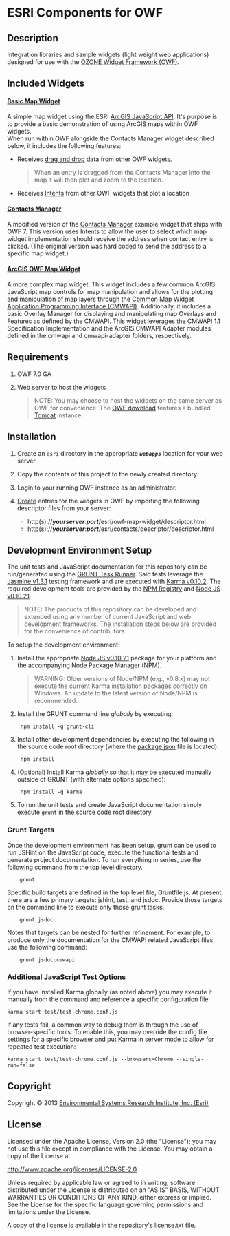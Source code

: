 # ESRI Components for OWF
 
## Description

Integration libraries and sample widgets (light weight web applications) designed for use with the [OZONE Widget Framework (OWF)](https://github.com/ozoneplatform/owf).

## Included Widgets

#### [Basic Map Widget](https://github.com/Esri/Next-Century/tree/master/basic-map-widget)

A simple map widget using the ESRI [ArcGIS JavaScript API](https://developers.arcgis.com/en/javascript/). It's purpose is to provide a basic demonstration of using ArcGIS maps within OWF widgets.  
When run within OWF alongside the Contacts Manager widget described below, it includes the following features:

* Receives [drag and drop](https://github.com/ozoneplatform/owf/wiki/OWF-7-Developer-Widget-Drag-and-Drop-API) data from other OWF widgets.

    > When an entry is dragged from the Contacts Manager into the map it will then plot and zoom to the location.

* Receives [Intents](https://github.com/ozoneplatform/owf/wiki/OWF-7-Developer-Widget-Intents-API) from other OWF widgets that plot a location

#### [Contacts Manager](https://github.com/Esri/Next-Century/tree/master/contacts)

A modified version of the [Contacts Manager](https://github.com/ozoneplatform/owf/tree/master/web-app/examples/walkthrough/widgets/contacts) example widget that ships with OWF 7. This version uses Intents to allow the user to select which map widget implementation should receive the address when contact entry is clicked. (The original version was hard coded to send the address to a specific map widget.)

#### [ArcGIS OWF Map Widget](https://github.com/Esri/Next-Century/tree/master/owf-map-widget)

A more complex map widget.  This widget includes a few common ArcGIS JavaScript map controls for map manipulation and allows for the plotting and manipulation of map layers through the [Common Map Widget Application Programming Interface (CMWAPI)](http://www.cmwapi.org).  Additionally, it includes a basic Overlay Manager for displaying and manipulating map Overlays and Features as defined by the CMWAPI.  This widget leverages the CMWAPI 1.1 Specification Implementation and the ArcGIS CMWAPI Adapter modules defined in the cmwapi and cmwapi-adapter folders, respectively.

## Requirements

1. OWF 7.0 GA

2. Web server to host the widgets

    > NOTE: You may choose to host the widgets on the same server as OWF for convenience. The [OWF download](https://www.owfgoss.org/download.html) features a bundled [Tomcat](http://tomcat.apache.org/) instance.

## Installation

1. Create an `esri` directory in the appropriate **_`webapps`_** location for your web server.

2. Copy the contents of this project to the newly created directory.

3. Login to your running OWF instance as an administrator.

4. [Create](https://github.com/ozoneplatform/owf/wiki/OWF-7-Administrator-Creating-and-Editing-Widgets) entries for the widgets in OWF by importing the following descriptor files from your server:
    * http(s)://_**yourserver**_:_**port**_/esri/owf-map-widget/descriptor.html
    * http(s)://_**yourserver**_:_**port**_/esri/contacts/descriptor/descriptor.html

## Development Environment Setup

The unit tests and JavaScript documentation for this repository can be run/generated using the [GRUNT Task Runner](http://gruntjs.com "GRUNT: The JavaScript Task Runner - Homepage"). Said tests leverage the [Jasmine v1.3.1](http://pivotal.github.io/jasmine "Jasmine Introduction") testing framework and are executed with [Karma v0.10.2](http://karma-runner.github.io/0.10/index.html "Karma: Spectacular Test Runner for JavaScript - Homepage"). The required development tools are provided by the [NPM Registry](http://npmjs.org "Node Packaged Modules - Homepage") and [Node JS v0.10.21](http://nodejs.org "Node.js - Homepage").

> NOTE: The products of this repository can be developed and extended using any number of current JavaScript and web development frameworks. The installation steps below are provided for the convenience of contributors.

To setup the development environment:

1. Install the appropriate [Node JS v0.10.21](http://nodejs.org/download "Node.js Downloads") package for your platform and the accompanying Node Package Manager (NPM).

    > WARNING: Older versions of Node/NPM (e.g., v0.8.x) may not execute the current Karma installation packages correctly on Windows. An update to the latest version of Node/NPM is recommended.

2. Install the GRUNT command line _globally_ by executing:

        npm install -g grunt-cli

3. Install other development dependencies by executing the following in the source code root directory (where the [package.json](package.json) file is located):

        npm install

4. (Optional) Install Karma _globally_ so that it may be executed manually outside of GRUNT (with alternate options specified):

        npm install -g karma

5. To run the unit tests and create JavaScript documentation simply execute `grunt` in the source code root directory.

### Grunt Targets
Once the development environment has been setup, grunt can be used to run JSHint on the JavaScript code, execute the functional tests and generate project documentation.  To run everything in series, use the following command from the top level directory.

        grunt

Specific build targets are defined in the top level file, Gruntfile.js.  At present, there are a few primary targets:  jshint, test, and jsdoc.  Provide those targets on the command line to execute only those grunt tasks.

        grunt jsdoc

Notes that targets can be nested for further refinement.  For example, to produce only the documentation for the CMWAPI related JavaScript files, use the following command:

        grunt jsdoc:cmwapi
         
### Additional JavaScript Test Options

If you have installed Karma globally (as noted above) you may execute it manually from the command and reference a specific configuration file:

    karma start test/test-chrome.conf.js

If any tests fail, a common way to debug them is through the use of browser-specific tools. To enable this, you may override the config file settings for a specific browser and put Karma in server mode to allow for repeated test execution:

    karma start test/test-chrome.conf.js --browsers=Chrome --single-run=false

## Copyright

Copyright © 2013 [Environmental Systems Research Institute, Inc. (Esri)](http://www.esri.com)

## License

Licensed under the Apache License, Version 2.0 (the "License");
you may not use this file except in compliance with the License.
You may obtain a copy of the License at

   http://www.apache.org/licenses/LICENSE-2.0

Unless required by applicable law or agreed to in writing, software
distributed under the License is distributed on an "AS IS" BASIS,
WITHOUT WARRANTIES OR CONDITIONS OF ANY KIND, either express or implied.
See the License for the specific language governing permissions and
limitations under the License.

A copy of the license is available in the repository's
[license.txt](https://github.com/Esri/Next-Century/blob/master/license.txt) file.
